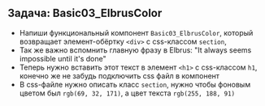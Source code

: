 ## Задача: Basic03_ElbrusColor
- Напиши функциональный компонент `Basic03_ElbrusColor`, который возвращает элемент-обёртку `<div>` с css-классом `section`,
- Так же важно вспомнить главную фразу в Elbrus: "It always seems impossible until it's done"
- Теперь нужно вставить этот текст в элемент `<h1>` с css-классом `h1`, конечно же не забудь подключить css файл в компонент
- В css-файле нужно описать класс `section`, нужно чтобы фоновым цветом был `rgb(69, 32, 171)`, а цвет текста `rgb(255, 188, 91)`